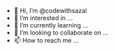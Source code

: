 - 👋 Hi, I’m @codewithsazal
- 👀 I’m interested in ...
- 🌱 I’m currently learning ...
- 💞️ I’m looking to collaborate on ...
- 📫 How to reach me ...

<!---
codewithsazal/codewithsazal is a ✨ special ✨ repository because its `README.md` (this file) appears on your GitHub profile.
You can click the Preview link to take a look at your changes.
--->
